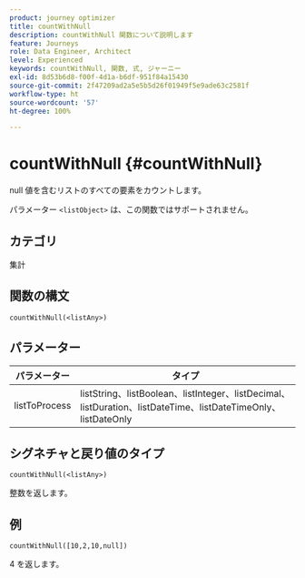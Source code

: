 ```yaml
---
product: journey optimizer
title: countWithNull
description: countWithNull 関数について説明します
feature: Journeys
role: Data Engineer, Architect
level: Experienced
keywords: countWithNull, 関数, 式, ジャーニー
exl-id: 8d53b6d8-f00f-4d1a-b6df-951f84a15430
source-git-commit: 2f47209ad2a5e5b5d26f01949f5e9ade63c2581f
workflow-type: ht
source-wordcount: '57'
ht-degree: 100%

---
```


# countWithNull {#countWithNull}

null 値を含むリストのすべての要素をカウントします。

パラメーター `<listObject>` は、この関数ではサポートされません。

## カテゴリ

集計

## 関数の構文

`countWithNull(<listAny>)`

## パラメーター

| パラメーター | タイプ |
|-----------|------------------|
| listToProcess | listString、listBoolean、listInteger、listDecimal、listDuration、listDateTime、listDateTimeOnly、listDateOnly |

## シグネチャと戻り値のタイプ

`countWithNull(<listAny>)`

整数を返します。

## 例

`countWithNull([10,2,10,null])`

4 を返します。

